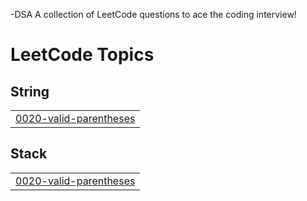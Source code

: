 -DSA
A collection of LeetCode questions to ace the coding interview! 

<!---LeetCode Topics Start-->
# LeetCode Topics
## String
|  |
| ------- |
| [0020-valid-parentheses](https://github.com/MNTuas/https-github.com-MNTuas-DSA/tree/master/0020-valid-parentheses) |
## Stack
|  |
| ------- |
| [0020-valid-parentheses](https://github.com/MNTuas/https-github.com-MNTuas-DSA/tree/master/0020-valid-parentheses) |
<!---LeetCode Topics End-->